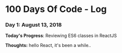 # 100 Days Of Code - Log

### Day 1: August 13, 2018

**Today's Progress**: Reviewing ES6 classes in ReactJS

**Thoughts:** hello React, it's been a while..
